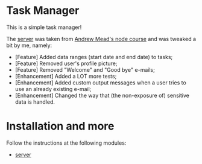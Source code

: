 # Task Manager

This is a simple task manager!

The [server](./server) was taken from [Andrew Mead's node course](https://github.com/andrewjmead/node-course-v3-code) and was tweaked a bit by me, namely:

- [Feature] Added data ranges (start date and end date) to tasks;
- [Feature] Removed user's profile picture;
- [Feature] Removed "Welcome" and "Good bye" e-mails;
- [Enhancement] Added a LOT more tests;
- [Enhancement] Added custom output messages when a user tries to use an already existing e-mail;
- [Enhancement] Changed the way that (the non-exposure of) sensitive data is handled.

# Installation and more

Follow the instructions at the following modules:

- [server](./server/README.md)
